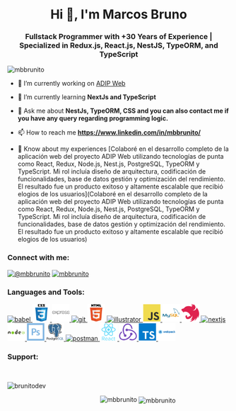 <h1 align="center">Hi 👋, I'm Marcos Bruno</h1>
<h3 align="center">Fullstack Programmer with +30 Years of Experience | Specialized in Redux.js, React.js, NestJS, TypeORM, and TypeScript</h3>

<p align="left"> <img src="https://komarev.com/ghpvc/?username=mbbrunito&label=Profile%20views&color=0e75b6&style=flat" alt="mbbrunito" /> </p>

- 🔭 I’m currently working on [ADIP Web](https://front-deploy-adipweb.onrender.com/)

- 🌱 I’m currently learning **NextJs and TypeScript**

- 💬 Ask me about **NestJs, TypeORM, CSS and you can also contact me if you have any query regarding programming logic.**

- 📫 How to reach me **https://www.linkedin.com/in/mbbrunito/**

- 📄 Know about my experiences [Colaboré en el desarrollo completo de la aplicación web del proyecto ADIP Web utilizando tecnologías de punta como React, Redux, Node.js, Nest.js, PostgreSQL, TypeORM y TypeScript. Mi rol incluía diseño de arquitectura, codificación de funcionalidades, base de datos gestión y optimización del rendimiento. El resultado fue un producto exitoso y altamente escalable que recibió elogios de los usuarios](Colaboré en el desarrollo completo de la aplicación web del proyecto ADIP Web utilizando tecnologías de punta como React, Redux, Node.js, Nest.js, PostgreSQL, TypeORM y TypeScript. Mi rol incluía diseño de arquitectura, codificación de funcionalidades, base de datos gestión y optimización del rendimiento. El resultado fue un producto exitoso y altamente escalable que recibió elogios de los usuarios)

<h3 align="left">Connect with me:</h3>
<p align="left">
<a href="https://dev.to/@mbbrunito" target="blank"><img align="center" src="https://raw.githubusercontent.com/rahuldkjain/github-profile-readme-generator/master/src/images/icons/Social/devto.svg" alt="@mbbrunito" height="30" width="40" /></a>
<a href="https://linkedin.com/in/mbbrunito" target="blank"><img align="center" src="https://raw.githubusercontent.com/rahuldkjain/github-profile-readme-generator/master/src/images/icons/Social/linked-in-alt.svg" alt="mbbrunito" height="30" width="40" /></a>
</p>

<h3 align="left">Languages and Tools:</h3>
<p align="left"> <a href="https://babeljs.io/" target="_blank" rel="noreferrer"> <img src="https://www.vectorlogo.zone/logos/babeljs/babeljs-icon.svg" alt="babel" width="40" height="40"/> </a> <a href="https://www.w3schools.com/css/" target="_blank" rel="noreferrer"> <img src="https://raw.githubusercontent.com/devicons/devicon/master/icons/css3/css3-original-wordmark.svg" alt="css3" width="40" height="40"/> </a> <a href="https://expressjs.com" target="_blank" rel="noreferrer"> <img src="https://raw.githubusercontent.com/devicons/devicon/master/icons/express/express-original-wordmark.svg" alt="express" width="40" height="40"/> </a> <a href="https://git-scm.com/" target="_blank" rel="noreferrer"> <img src="https://www.vectorlogo.zone/logos/git-scm/git-scm-icon.svg" alt="git" width="40" height="40"/> </a> <a href="https://www.w3.org/html/" target="_blank" rel="noreferrer"> <img src="https://raw.githubusercontent.com/devicons/devicon/master/icons/html5/html5-original-wordmark.svg" alt="html5" width="40" height="40"/> </a> <a href="https://www.adobe.com/in/products/illustrator.html" target="_blank" rel="noreferrer"> <img src="https://www.vectorlogo.zone/logos/adobe_illustrator/adobe_illustrator-icon.svg" alt="illustrator" width="40" height="40"/> </a> <a href="https://developer.mozilla.org/en-US/docs/Web/JavaScript" target="_blank" rel="noreferrer"> <img src="https://raw.githubusercontent.com/devicons/devicon/master/icons/javascript/javascript-original.svg" alt="javascript" width="40" height="40"/> </a> <a href="https://www.mysql.com/" target="_blank" rel="noreferrer"> <img src="https://raw.githubusercontent.com/devicons/devicon/master/icons/mysql/mysql-original-wordmark.svg" alt="mysql" width="40" height="40"/> </a> <a href="https://nestjs.com/" target="_blank" rel="noreferrer"> <img src="https://raw.githubusercontent.com/devicons/devicon/master/icons/nestjs/nestjs-plain.svg" alt="nestjs" width="40" height="40"/> </a> <a href="https://nextjs.org/" target="_blank" rel="noreferrer"> <img src="https://cdn.worldvectorlogo.com/logos/nextjs-2.svg" alt="nextjs" width="40" height="40"/> </a> <a href="https://nodejs.org" target="_blank" rel="noreferrer"> <img src="https://raw.githubusercontent.com/devicons/devicon/master/icons/nodejs/nodejs-original-wordmark.svg" alt="nodejs" width="40" height="40"/> </a> <a href="https://www.photoshop.com/en" target="_blank" rel="noreferrer"> <img src="https://raw.githubusercontent.com/devicons/devicon/master/icons/photoshop/photoshop-line.svg" alt="photoshop" width="40" height="40"/> </a> <a href="https://www.postgresql.org" target="_blank" rel="noreferrer"> <img src="https://raw.githubusercontent.com/devicons/devicon/master/icons/postgresql/postgresql-original-wordmark.svg" alt="postgresql" width="40" height="40"/> </a> <a href="https://postman.com" target="_blank" rel="noreferrer"> <img src="https://www.vectorlogo.zone/logos/getpostman/getpostman-icon.svg" alt="postman" width="40" height="40"/> </a> <a href="https://reactjs.org/" target="_blank" rel="noreferrer"> <img src="https://raw.githubusercontent.com/devicons/devicon/master/icons/react/react-original-wordmark.svg" alt="react" width="40" height="40"/> </a> <a href="https://redux.js.org" target="_blank" rel="noreferrer"> <img src="https://raw.githubusercontent.com/devicons/devicon/master/icons/redux/redux-original.svg" alt="redux" width="40" height="40"/> </a> <a href="https://www.typescriptlang.org/" target="_blank" rel="noreferrer"> <img src="https://raw.githubusercontent.com/devicons/devicon/master/icons/typescript/typescript-original.svg" alt="typescript" width="40" height="40"/> </a> <a href="https://webpack.js.org" target="_blank" rel="noreferrer"> <img src="https://raw.githubusercontent.com/devicons/devicon/d00d0969292a6569d45b06d3f350f463a0107b0d/icons/webpack/webpack-original-wordmark.svg" alt="webpack" width="40" height="40"/> </a> </p>

<h3 align="left">Support:</h3>
<p><a href="https://www.buymeacoffee.com/brunitodev"></a></p><br>

<p><img align="left" src="https://cdn.buymeacoffee.com/buttons/v2/default-yellow.png" height="50" width="210" alt="brunitodev" /></p><br>

<p><img align="left" src="https://github-readme-stats.vercel.app/api/top-langs?username=mbbrunito&show_icons=true&locale=en&layout=compact" alt="mbbrunito" /></p>

<p>&nbsp;<img align="center" src="https://github-readme-stats.vercel.app/api?username=mbbrunito&show_icons=true&locale=en" alt="mbbrunito" /></p>
